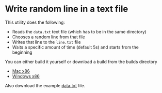 
# Write random line in a text file

This utility does the following:
* Reads the `data.txt` text file (which has to be in the same directory)
* Chooses a random line from that file 
* Writes that line to the `line.txt` file
* Waits a specific amount of time (default 5s) and starts from the beginning

You can either build it yourself or download a build from the builds directory

* [Mac x86](builds/obs-random-line-mac-x86)
* [Windows x86](builds/obs-random-line-win-x86.exe)

Also download the example [data.txt](data.txt) file.
